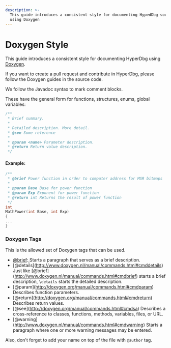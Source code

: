 ```yaml
---
description: >-
  This guide introduces a consistent style for documenting HypedDbg source code
  using Doxygen
---
```


# Doxygen Style

This guide introduces a consistent style for documenting HyperDbg using [Doxygen](http://www.doxygen.org).

If you want to create a pull request and contribute in HyperDbg, please follow the Doxygen guides in the source code.

We follow the Javadoc syntax to mark comment blocks.

These have the general form for functions, structures, enums, global variables:

```c
/**
 * Brief summary.
 *
 * Detailed description. More detail.
 * @see Some reference
 *
 * @param <name> Parameter description.
 * @return Return value description.
 */
```

#### Example:

```c
/**
 * @brief Power function in order to computer address for MSR bitmaps
 * 
 * @param Base Base for power function
 * @param Exp Exponent for power function
 * @return int Returns the result of power function
 */
int
MathPower(int Base, int Exp)
{
...
}
```

### Doxygen Tags

This is the allowed set of Doxygen tags that can be used.

* [@brief](http://www.doxygen.nl/manual/commands.html#cmdbrief):[ ](http://www.doxygen.nl/manual/commands.html#cmdbrief)Starts a paragraph that serves as a brief description.
* \[@details]\(http://www.doxygen.nl/manual/commands.html#cmddetails) Just like \[@brief]\(http://www.doxygen.nl/manual/commands.html#cmdbrief) starts a brief description, `\details` starts the detailed description.
* \[@param]\(http://doxygen.org/manual/commands.html#cmdparam) Describes function parameters.
* \[@return]\(http://doxygen.org/manual/commands.html#cmdreturn) Describes return values.
* \[@see]\(http://doxygen.org/manual/commands.html#cmdsa) Describes a cross-reference to classes, functions, methods, variables, files, or URL.
* \[@warning]\(http://www.doxygen.nl/manual/commands.html#cmdwarning) Starts a paragraph where one or more warning messages may be entered.

Also, don't forget to add your name on top of the file with `@author` tag.
